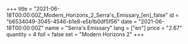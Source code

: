 +++
title = "2021-06-18T00:00:00Z_Modern_Horizons_2_Serra's_Emissary_[en]_false"
id = "b6534049-3045-4546-b1e8-e5b1b0df5f56"
date = "2021-06-18T00:00:00Z"
name = "Serra's Emissary"
lang = ["en"]
price = "2.67"
quantity = 4
foil = false
set = "Modern Horizons 2"
+++
